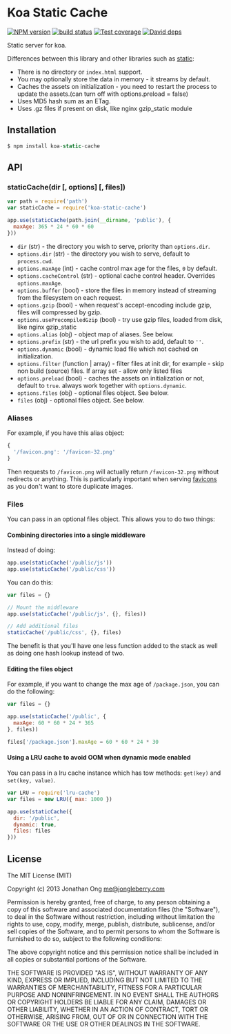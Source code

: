 # Koa Static Cache

[![NPM version][npm-image]][npm-url]
[![build status][travis-image]][travis-url]
[![Test coverage][coveralls-image]][coveralls-url]
[![David deps][david-image]][david-url]

[npm-image]: https://img.shields.io/npm/v/koa-static-cache.svg?style=flat-square
[npm-url]: https://npmjs.org/package/koa-static-cache
[travis-image]: https://img.shields.io/travis/koajs/static-cache.svg?style=flat-square
[travis-url]: https://travis-ci.org/koajs/static-cache
[coveralls-image]: https://img.shields.io/coveralls/koajs/static-cache.svg?style=flat-square
[coveralls-url]: https://coveralls.io/r/koajs/static-cache?branch=master
[david-image]: https://img.shields.io/david/koajs/static-cache.svg?style=flat-square
[david-url]: https://david-dm.org/koajs/static-cache

Static server for koa.

Differences between this library and other libraries such as [static](https://github.com/koajs/static):

- There is no directory or `index.html` support.
- You may optionally store the data in memory - it streams by default.
- Caches the assets on initialization - you need to restart the process to update the assets.(can turn off with options.preload = false)
- Uses MD5 hash sum as an ETag.
- Uses .gz files if present on disk, like nginx gzip_static module

## Installation

```js
$ npm install koa-static-cache
```

## API

### staticCache(dir [, options] [, files])

```js
var path = require('path')
var staticCache = require('koa-static-cache')

app.use(staticCache(path.join(__dirname, 'public'), {
  maxAge: 365 * 24 * 60 * 60
}))
```

- `dir` (str) - the directory you wish to serve, priority than `options.dir`.
- `options.dir` (str) - the directory you wish to serve, default to `process.cwd`.
- `options.maxAge` (int) - cache control max age for the files, `0` by default.
- `options.cacheControl` (str) - optional cache control header. Overrides `options.maxAge`.
- `options.buffer` (bool) - store the files in memory instead of streaming from the filesystem on each request.
- `options.gzip` (bool) - when request's accept-encoding include gzip, files will compressed by gzip.
- `options.usePrecompiledGzip` (bool) - try use gzip files, loaded from disk, like nginx gzip_static
- `options.alias` (obj) - object map of aliases. See below.
- `options.prefix` (str) - the url prefix you wish to add, default to `''`.
- `options.dynamic` (bool) - dynamic load file which not cached on initialization.
- `options.filter` (function | array) - filter files at init dir, for example - skip non build (source) files. If array set - allow only listed files
- `options.preload` (bool) - caches the assets on initialization or not, default to `true`. always work together with `options.dynamic`.
- `options.files` (obj) - optional files object. See below.
- `files` (obj) - optional files object. See below.
### Aliases

For example, if you have this alias object:

```js
{
  '/favicon.png': '/favicon-32.png'
}
```

Then requests to `/favicon.png` will actually return `/favicon-32.png` without redirects or anything.
This is particularly important when serving [favicons](https://github.com/audreyr/favicon-cheat-sheet) as you don't want to store duplicate images.

### Files

You can pass in an optional files object.
This allows you to do two things:

#### Combining directories into a single middleware

Instead of doing:

```js
app.use(staticCache('/public/js'))
app.use(staticCache('/public/css'))
```

You can do this:

```js
var files = {}

// Mount the middleware
app.use(staticCache('/public/js', {}, files))

// Add additional files
staticCache('/public/css', {}, files)
```

The benefit is that you'll have one less function added to the stack as well as doing one hash lookup instead of two.

#### Editing the files object

For example, if you want to change the max age of `/package.json`, you can do the following:

```js
var files = {}

app.use(staticCache('/public', {
  maxAge: 60 * 60 * 24 * 365
}, files))

files['/package.json'].maxAge = 60 * 60 * 24 * 30
```

#### Using a LRU cache to avoid OOM when dynamic mode enabled

You can pass in a lru cache instance which has tow methods: `get(key)` and `set(key, value)`.

```js
var LRU = require('lru-cache')
var files = new LRU({ max: 1000 })

app.use(staticCache({
  dir: '/public',
  dynamic: true,
  files: files
}))
```

## License

The MIT License (MIT)

Copyright (c) 2013 Jonathan Ong me@jongleberry.com

Permission is hereby granted, free of charge, to any person obtaining a copy
of this software and associated documentation files (the "Software"), to deal
in the Software without restriction, including without limitation the rights
to use, copy, modify, merge, publish, distribute, sublicense, and/or sell
copies of the Software, and to permit persons to whom the Software is
furnished to do so, subject to the following conditions:

The above copyright notice and this permission notice shall be included in
all copies or substantial portions of the Software.

THE SOFTWARE IS PROVIDED "AS IS", WITHOUT WARRANTY OF ANY KIND, EXPRESS OR
IMPLIED, INCLUDING BUT NOT LIMITED TO THE WARRANTIES OF MERCHANTABILITY,
FITNESS FOR A PARTICULAR PURPOSE AND NONINFRINGEMENT. IN NO EVENT SHALL THE
AUTHORS OR COPYRIGHT HOLDERS BE LIABLE FOR ANY CLAIM, DAMAGES OR OTHER
LIABILITY, WHETHER IN AN ACTION OF CONTRACT, TORT OR OTHERWISE, ARISING FROM,
OUT OF OR IN CONNECTION WITH THE SOFTWARE OR THE USE OR OTHER DEALINGS IN
THE SOFTWARE.
